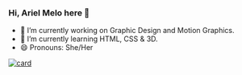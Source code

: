 <h3>Hi, Ariel Melo here 👋</h3>

- 🔭 I’m currently working on Graphic Design and Motion Graphics.
- 🌱 I’m currently learning HTML, CSS & 3D.
- 😄 Pronouns: She/Her

[![card](https://github-readme-stats.vercel.app/api?username=arielgmelo&theme=dracula&show_icons=true)](https://github.com/anuraghazra/github-readme-stats)
